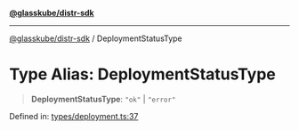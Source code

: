 [**@glasskube/distr-sdk**](../README.md)

---

[@glasskube/distr-sdk](../README.md) / DeploymentStatusType

# Type Alias: DeploymentStatusType

> **DeploymentStatusType**: `"ok"` \| `"error"`

Defined in: [types/deployment.ts:37](https://github.com/glasskube/distr/blob/6a35007de6a2b1a70636ce4347f91486536bfef5/sdk/js/src/types/deployment.ts#L37)
